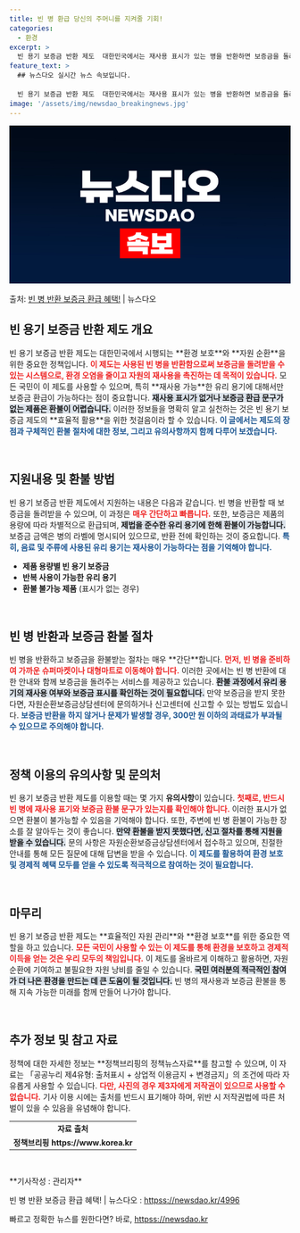 ```yaml
---
title: 빈 병 환급 당신의 주머니를 지켜줄 기회!
categories:
  - 환경
excerpt: >
  빈 용기 보증금 반환 제도  대한민국에서는 재사용 표시가 있는 병을 반환하면 보증금을 돌려주는 빈 용기 보증…
feature_text: >
  ## 뉴스다오 실시간 뉴스 속보입니다.

  빈 용기 보증금 반환 제도  대한민국에서는 재사용 표시가 있는 병을 반환하면 보증금을 돌려주는 빈 용기 보증…
image: '/assets/img/newsdao_breakingnews.jpg'
---
```


![뉴스다오 속보](/assets/img/newsdao_breakingnews.jpg)

<p>출처: <a href="httpss://newsdao.kr/4996" rel="dofollow">빈 병 반환 보증금 환급 혜택!</a> | 뉴스다오</p>

<h2 data-ke-size="size26">빈 용기 보증금 반환 제도 개요</h2>

<p data-ke-size="size16">빈 용기 보증금 반환 제도는 대한민국에서 시행되는 **환경 보호**와 **자원 순환**을 위한 중요한 정책입니다. <b><span style="color: #ee2323;">이 제도는 사용된 빈 병을 반환함으로써 보증금을 돌려받을 수 있는 시스템으로, 환경 오염을 줄이고 자원의 재사용을 촉진하는 데 목적이 있습니다.</span></b> 모든 국민이 이 제도를 사용할 수 있으며, 특히 **재사용 가능**한 유리 용기에 대해서만 보증금 환급이 가능하다는 점이 중요합니다. <b><span style="background-color: #21538527;">재사용 표시가 없거나 보증금 환급 문구가 없는 제품은 환불이 어렵습니다.</span></b> 이러한 정보들을 명확히 알고 실천하는 것은 빈 용기 보증금 제도의 **효율적 활용**을 위한 첫걸음이라 할 수 있습니다. <b><span style="color: #1a5490;">이 글에서는 제도의 장점과 구체적인 환불 절차에 대한 정보, 그리고 유의사항까지 함께 다루어 보겠습니다.</span></b></p>

<p data-ke-size="size16">&nbsp;</p>

<h2 data-ke-size="size26">지원내용 및 환불 방법</h2>

<p data-ke-size="size16">빈 용기 보증금 반환 제도에서 지원하는 내용은 다음과 같습니다. 빈 병을 반환할 때 보증금을 돌려받을 수 있으며, 이 과정은 <b><span style="color: #ee2323;">매우 간단하고 빠릅니다.</span></b> 또한, 보증금은 제품의 용량에 따라 차별적으로 환급되며, <b><span style="background-color: #21538527;">제법을 준수한 유리 용기에 한해 환불이 가능합니다.</span></b> 보증금 금액은 병의 라벨에 명시되어 있으므로, 반환 전에 확인하는 것이 중요합니다. <b><span style="color: #1a5490;">특히, 음료 및 주류에 사용된 유리 용기는 재사용이 가능하다는 점을 기억해야 합니다.</span></b></p>

<ul>
    <li><b>제품 용량별 빈 용기 보증금</b></li>
    <li><b>반복 사용이 가능한 유리 용기</b></li>
    <li><b>환불 불가능 제품</b> (표시가 없는 경우)</li>
</ul>

<p data-ke-size="size16">&nbsp;</p>

<h2 data-ke-size="size26">빈 병 반환과 보증금 환불 절차</h2>

<p data-ke-size="size16">빈 병을 반환하고 보증금을 환불받는 절차는 매우 **간단**합니다. <b><span style="color: #ee2323;">먼저, 빈 병을 준비하여 가까운 슈퍼마켓이나 대형마트로 이동해야 합니다.</span></b> 이러한 곳에서는 빈 병 반환에 대한 안내와 함께 보증금을 돌려주는 서비스를 제공하고 있습니다. <b><span style="background-color: #21538527;">환불 과정에서 유리 용기의 재사용 여부와 보증금 표시를 확인하는 것이 필요합니다.</span></b> 만약 보증금을 받지 못한다면, 자원순환보증금상담센터에 문의하거나 신고센터에 신고할 수 있는 방법도 있습니다. <b><span style="color: #1a5490;">보증금 반환을 하지 않거나 문제가 발생할 경우, 300만 원 이하의 과태료가 부과될 수 있으므로 주의해야 합니다.</span></b></p>

<p data-ke-size="size16">&nbsp;</p>

<h2 data-ke-size="size26">정책 이용의 유의사항 및 문의처</h2>

<p data-ke-size="size16">빈 용기 보증금 반환 제도를 이용할 때는 몇 가지 <b>유의사항</b>이 있습니다. <b><span style="color: #ee2323;">첫째로, 반드시 빈 병에 재사용 표기와 보증금 환불 문구가 있는지를 확인해야 합니다.</span></b> 이러한 표시가 없으면 환불이 불가능할 수 있음을 기억해야 합니다. 또한, 주변에 빈 병 환불이 가능한 장소를 잘 알아두는 것이 좋습니다. <b><span style="background-color: #21538527;">만약 환불을 받지 못했다면, 신고 절차를 통해 지원을 받을 수 있습니다.</span></b> 문의 사항은 자원순환보증금상담센터에서 접수하고 있으며, 친절한 안내를 통해 모든 질문에 대해 답변을 받을 수 있습니다. <b><span style="color: #1a5490;">이 제도를 활용하여 환경 보호 및 경제적 혜택 모두를 얻을 수 있도록 적극적으로 참여하는 것이 필요합니다.</span></b></p>

<p data-ke-size="size16">&nbsp;</p>

<h2 data-ke-size="size26">마무리</h2>

<p data-ke-size="size16">빈 용기 보증금 반환 제도는 **효율적인 자원 관리**와 **환경 보호**를 위한 중요한 역할을 하고 있습니다. <b><span style="color: #ee2323;">모든 국민이 사용할 수 있는 이 제도를 통해 환경을 보호하고 경제적 이득을 얻는 것은 우리 모두의 책임입니다.</span></b> 이 제도를 올바르게 이해하고 활용하면, 자원 순환에 기여하고 불필요한 자원 낭비를 줄일 수 있습니다. <b><span style="background-color: #21538527;">국민 여러분의 적극적인 참여가 더 나은 환경을 만드는 데 큰 도움이 될 것입니다.</span></b> 빈 병의 재사용과 보증금 환불을 통해 지속 가능한 미래를 함께 만들어 나가야 합니다.</p>

<p data-ke-size="size16">&nbsp;</p>

<h2 data-ke-size="size26">추가 정보 및 참고 자료</h2>

<p data-ke-size="size16">정책에 대한 자세한 정보는 **정책브리핑의 정책뉴스자료**를 참고할 수 있으며, 이 자료는 「공공누리 제4유형: 출처표시 + 상업적 이용금지 + 변경금지」의 조건에 따라 자유롭게 사용할 수 있습니다. <b><span style="color: #ee2323;">다만, 사진의 경우 제3자에게 저작권이 있으므로 사용할 수 없습니다.</span></b> 기사 이용 시에는 출처를 반드시 표기해야 하며, 위반 시 저작권법에 따른 처벌이 있을 수 있음을 유념해야 합니다.</p>

<table style="width: 100%; border-collapse: collapse; text-align: left;">
    <tr>
        <td style="text-align: center; height: 17px;"><b>자료 출처</b></td>
    </tr>
    <tr>
        <td style="text-align: center; height: 17px;"><b>정책브리핑 https://www.korea.kr</b></td>
    </tr>
</table>

<p data-ke-size="size16">&nbsp;</p>

<p data-ke-size="size16">**기사작성 : 관리자**</p>
<p data-ke-size="size16">빈 병 반환 보증금 환급 혜택! | 뉴스다오  : <a href="httpss://newsdao.kr/4996">httpss://newsdao.kr/4996</a></p> 

빠르고 정확한 뉴스를 원한다면? 바로, <a href="httpss://newsdao.kr" rel="dofollow">httpss://newsdao.kr</a>


